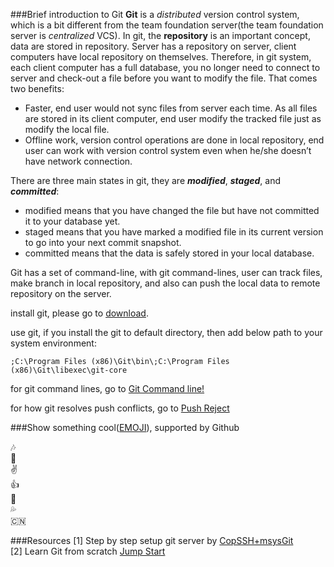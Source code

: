 ###Brief introduction to Git
**Git** is a *distributed* version control system, which is a bit different from the team foundation server(the team foundation server is *centralized* VCS). In git, the **repository** is an important concept, data are stored in repository. Server has a repository on server, client computers have local repository on themselves. Therefore, in git system, each client computer has a full database, you no longer need to connect to server and check-out a file before you want to modify the file. That comes two benefits:  

+ Faster, end user would not sync files from server each time. As all files are stored in its client computer, end user modify the tracked file just as modify the local file.  
+ Offline work, version control operations are done in local repository, end user can work with version control system even when he/she doesn’t have network connection.

There are three main states in git, they are ***modified***, ***staged***, and ***committed***: 
 
+ modified means that you have changed the file but have not committed it to your database yet.
+ staged means that you have marked a modified file in its current version to go into your next commit snapshot.
+ committed means that the data is safely stored in your local database.

Git has a set of command-line, with git command-lines, user can track files, make branch in local repository, and also can push the local data to remote repository on the server.

install git, please go to [download](http://www.git-scm.com/downloads).

use git, if you install the git to default directory, then add below path to your system environment: 

	;C:\Program Files (x86)\Git\bin\;C:\Program Files (x86)\Git\libexec\git-core

for git command lines, go to [Git Command line!](https://github.com/7788wangzi/git_ws10/blob/master/gitCmdline.md)

for how git resolves push conflicts, go to [Push Reject](https://github.com/7788wangzi/git_ws10/blob/master/PushReject.md)

###Show something cool([EMOJI](http://www.emoji-cheat-sheet.com/)), supported by Github

:notes:  
:pray:  
:v:  
:thumbsup:  
:dancer:  
:sweat_drops:  
:cn:  

###Resources
[1] Step by step setup git server by
[CopSSH+msysGit](http://www.codeproject.com/Articles/296398/Step-by-Step-Setup-Git-Server-on-Windows-with-CopS)  
[2] Learn Git from scratch
[Jump Start](http://www.liaoxuefeng.com/wiki/0013739516305929606dd18361248578c67b8067c8c017b000)